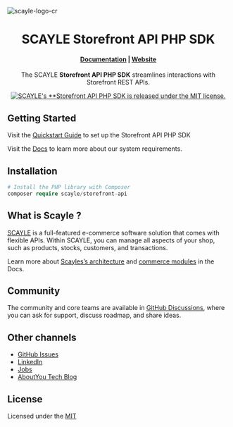 ![scayle-logo-cr](https://cdn-prod.scayle.com/public/media/general/SCAYLE-Commerce-Engine-header.png)

<h1 align="center">
  SCAYLE Storefront API PHP SDK
</h1>

<h4 align="center">
  <a href="https://scayle.dev">Documentation</a> |
  <a href="https://www.scayle.com/">Website</a>
</h4>

<p align="center">
  The SCAYLE <strong>Storefront API PHP SDK</strong> streamlines interactions with Storefront REST APIs.
</p>
<p align="center">
  <a href="#"><img src="https://img.shields.io/badge/license-MIT-blue.svg" alt="SCAYLE's **Storefront API PHP SDK is released under the MIT license." /></a>
</p>

## Getting Started

Visit the [Quickstart Guide](https://scayle.dev/en/dev/admin-api/sdk-setup) to set up the Storefront API PHP SDK

Visit the [Docs](https://scayle.dev) to learn more about our system requirements.

## Installation
```php
# Install the PHP library with Composer
composer require scayle/storefront-api
```
## What is Scayle ?

[SCAYLE](https://scayle.com) is a full-featured e-commerce software solution that comes with flexible APIs. Within SCAYLE, you can manage all aspects of your shop, such as products, stocks, customers, and transactions.

Learn more about [Scayles’s architecture]() and [commerce modules]() in the Docs.



##  Community

The community and core teams are available in [GitHub Discussions](https://github.com/Benjamin-Neske-SCAYLE/Readme-Template/discussions), where you can ask for support, discuss roadmap, and share ideas.

## Other channels

- [GitHub Issues](https://github.com/Benjamin-Neske-SCAYLE/Readme-Template/issues)
- [LinkedIn](https://www.linkedin.com/company/scaylecommerce/)
- [Jobs](https://careers.smartrecruiters.com/ABOUTYOUGmbH/scayle)
- [AboutYou Tech Blog](https://aboutyou.tech/)

## License
Licensed under the [MIT](https://opensource.org/license/mit/)
